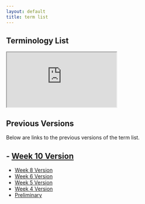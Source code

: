 ```yaml
---
layout: default
title: term list
---
```


## Terminology List

<iframe src="https://docs.google.com/spreadsheets/d/e/2PACX-1vQqFTIbLFcxvRirJ9fHLW7jsnf8i-Ix1zVyLgRk-aIwHu0xj9zSiAZ2lDgGmLaWVw/pubhtml?widget=true&amp;headers=false"></iframe>

## Previous Versions

<p class="message-highlight">Below are links to the previous versions of the term list.</p>

## - [Week 10 Version](files/TermLists/OE_10_PDTO_CuratedTermList.xlsx)
- [Week 8 Version](files/TermLists/OE_8_PDTO_CuratedTermList.xlsx)
- [Week 6 Version](files/TermLists/OE_6_PDTO_Terms.xlsx )
- [Week 5 Version](files/TermLists/OE_5_PDTO_Terms.xlsx)
- [Week 4 Version](files/TermLists/OE_4_PDTO_Terms.xlsx)
- [Preliminary](files/TermLists/OE_4_PDTO_TermList_Prelim.xlsx)
